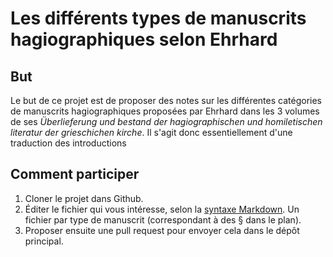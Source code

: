 # Les différents types de manuscrits hagiographiques selon Ehrhard

## But
Le but de ce projet est de proposer des notes sur les différentes catégories de manuscrits hagiographiques proposées par Ehrhard dans les 3 volumes de ses *Überlieferung und bestand der hagiographischen und homiletischen literatur der grieschichen kirche*. Il s'agit donc essentiellement d'une traduction des introductions

## Comment participer
1. Cloner le projet dans Github. 
2. Éditer le fichier qui vous intéresse, selon la [syntaxe Markdown](http://fr.wikipedia.org/wiki/Markdown).
Un fichier par type de manuscrit (correspondant à des § dans le plan). 
3. Proposer ensuite une pull request pour envoyer cela dans le dépôt principal.


